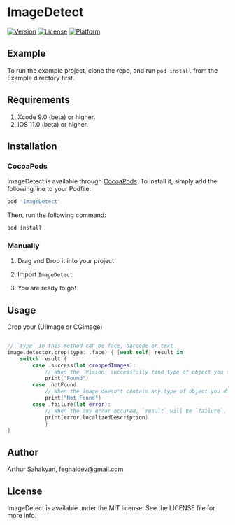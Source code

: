 # ImageDetect

[![Version](https://img.shields.io/cocoapods/v/ImageDetect.svg?style=flat)](http://cocoapods.org/pods/ImageDetect)
[![License](https://img.shields.io/cocoapods/l/ImageDetect.svg?style=flat)](http://cocoapods.org/pods/ImageDetect)
[![Platform](https://img.shields.io/cocoapods/p/ImageDetect.svg?style=flat)](http://cocoapods.org/pods/ImageDetect)

## Example

To run the example project, clone the repo, and run `pod install` from the Example directory first.

## Requirements
1) Xcode 9.0 (beta) or higher.
2)  iOS 11.0 (beta) or higher.

## Installation

### CocoaPods

ImageDetect is available through [CocoaPods](http://cocoapods.org). To install
it, simply add the following line to your Podfile:

```ruby
pod 'ImageDetect'
```
Then, run the following command:
```ruby
pod install
```
### Manually

1. Drag and Drop it into your project

2. Import `ImageDetect`

3. You are ready to go!

## Usage
Crop your (UIImage or CGImage)
```Swift

// `type` in this method can be face, barcode or text
image.detector.crop(type: .face) { [weak self] result in
    switch result {
        case .success(let croppedImages):
            // When the `Vision` successfully find type of object you set and successfuly crops it.
            print("Found")
        case .notFound:
            // When the image doesn't contain any type of object you did set, `result` will be `.notFound`.
            print("Not Found")
        case .failure(let error):
            // When the any error occured, `result` will be `failure`.
            print(error.localizedDescription)
            }
}
```

## Author

Arthur Sahakyan, feghaldev@gmail.com

## License

ImageDetect is available under the MIT license. See the LICENSE file for more info.
